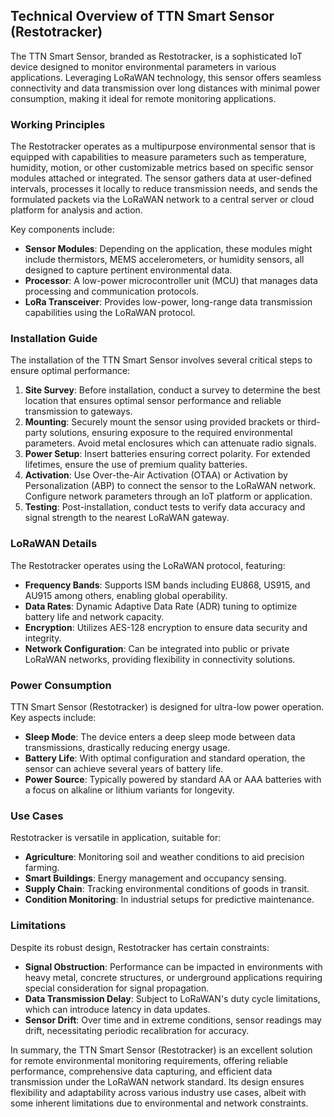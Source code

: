 ## Technical Overview of TTN Smart Sensor (Restotracker)

The TTN Smart Sensor, branded as Restotracker, is a sophisticated IoT device designed to monitor environmental parameters in various applications. Leveraging LoRaWAN technology, this sensor offers seamless connectivity and data transmission over long distances with minimal power consumption, making it ideal for remote monitoring applications. 

### Working Principles

The Restotracker operates as a multipurpose environmental sensor that is equipped with capabilities to measure parameters such as temperature, humidity, motion, or other customizable metrics based on specific sensor modules attached or integrated. The sensor gathers data at user-defined intervals, processes it locally to reduce transmission needs, and sends the formulated packets via the LoRaWAN network to a central server or cloud platform for analysis and action.

Key components include:

- **Sensor Modules**: Depending on the application, these modules might include thermistors, MEMS accelerometers, or humidity sensors, all designed to capture pertinent environmental data.
- **Processor**: A low-power microcontroller unit (MCU) that manages data processing and communication protocols.
- **LoRa Transceiver**: Provides low-power, long-range data transmission capabilities using the LoRaWAN protocol.

### Installation Guide

The installation of the TTN Smart Sensor involves several critical steps to ensure optimal performance:

1. **Site Survey**: Before installation, conduct a survey to determine the best location that ensures optimal sensor performance and reliable transmission to gateways.
2. **Mounting**: Securely mount the sensor using provided brackets or third-party solutions, ensuring exposure to the required environmental parameters. Avoid metal enclosures which can attenuate radio signals.
3. **Power Setup**: Insert batteries ensuring correct polarity. For extended lifetimes, ensure the use of premium quality batteries.
4. **Activation**: Use Over-the-Air Activation (OTAA) or Activation by Personalization (ABP) to connect the sensor to the LoRaWAN network. Configure network parameters through an IoT platform or application.
5. **Testing**: Post-installation, conduct tests to verify data accuracy and signal strength to the nearest LoRaWAN gateway.

### LoRaWAN Details

The Restotracker operates using the LoRaWAN protocol, featuring:

- **Frequency Bands**: Supports ISM bands including EU868, US915, and AU915 among others, enabling global operability.
- **Data Rates**: Dynamic Adaptive Data Rate (ADR) tuning to optimize battery life and network capacity.
- **Encryption**: Utilizes AES-128 encryption to ensure data security and integrity.
- **Network Configuration**: Can be integrated into public or private LoRaWAN networks, providing flexibility in connectivity solutions.

### Power Consumption

TTN Smart Sensor (Restotracker) is designed for ultra-low power operation. Key aspects include:

- **Sleep Mode**: The device enters a deep sleep mode between data transmissions, drastically reducing energy usage.
- **Battery Life**: With optimal configuration and standard operation, the sensor can achieve several years of battery life.
- **Power Source**: Typically powered by standard AA or AAA batteries with a focus on alkaline or lithium variants for longevity.

### Use Cases

Restotracker is versatile in application, suitable for:

- **Agriculture**: Monitoring soil and weather conditions to aid precision farming.
- **Smart Buildings**: Energy management and occupancy sensing.
- **Supply Chain**: Tracking environmental conditions of goods in transit.
- **Condition Monitoring**: In industrial setups for predictive maintenance.

### Limitations

Despite its robust design, Restotracker has certain constraints:

- **Signal Obstruction**: Performance can be impacted in environments with heavy metal, concrete structures, or underground applications requiring special consideration for signal propagation.
- **Data Transmission Delay**: Subject to LoRaWAN's duty cycle limitations, which can introduce latency in data updates.
- **Sensor Drift**: Over time and in extreme conditions, sensor readings may drift, necessitating periodic recalibration for accuracy.

In summary, the TTN Smart Sensor (Restotracker) is an excellent solution for remote environmental monitoring requirements, offering reliable performance, comprehensive data capturing, and efficient data transmission under the LoRaWAN network standard. Its design ensures flexibility and adaptability across various industry use cases, albeit with some inherent limitations due to environmental and network constraints.